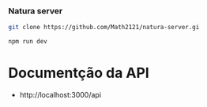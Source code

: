 ### Natura server


```bash
git clone https://github.com/Math2121/natura-server.gi
```


```bash
npm run dev
```


# Documentção da API

- http://localhost:3000/api
